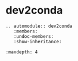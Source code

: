 # dev2conda

```{eval-rst}
.. automodule:: dev2conda
   :members:
   :undoc-members:
   :show-inheritance:
```

```{toctree}
:maxdepth: 4
```
